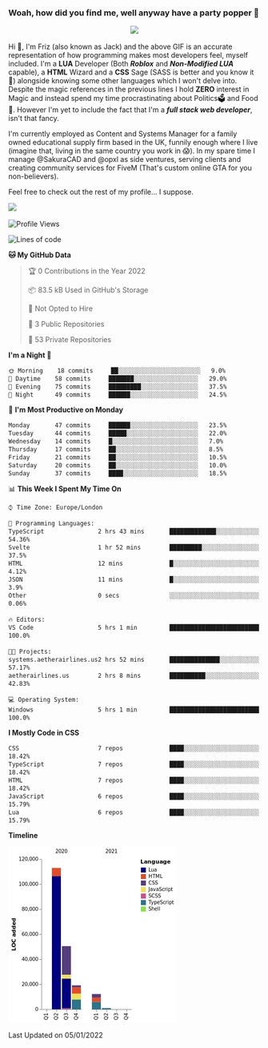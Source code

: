 ### Woah, how did you find me, well anyway have a party popper 🎉

<p align="center">
  <img  src="https://66.media.tumblr.com/d2766024a15e8c140bf20f314664eed2/d1615166bf58615c-d8/s400x600/aabc473a64edc43599d5345fd1e9e792d66ecc48.gifv">
</p>

Hi :wave:, I'm Friz (also known as Jack) and the above GIF is an accurate representation of how programming makes most developers feel, myself included. I'm a **LUA** Developer (Both ***Roblox*** and ***Non-Modified LUA*** capable), a **HTML** Wizard and a **CSS** Sage (SASS is better and you know it :pray:) alongside knowing some other languages which I won't delve into. Despite the magic references in the previous lines I hold **ZERO** interest in Magic and instead spend my time procrastinating about Politics🗳️ and Food🍔. However I'm yet to include the fact that I'm a ***full stack web developer***, isn't that fancy.

I'm currently employed as Content and Systems Manager for a family owned educational supply firm based in the UK, funnily enough where I live (imagine that, living in the same country you work in 😱). In my spare time I manage @SakuraCAD and @opxl as side ventures, serving clients and creating community services for FiveM (That's custom online GTA for you non-believers).

Feel free to check out the rest of my profile... I suppose.

<a href="https://github.com/anuraghazra/github-readme-stats">
  <img  src="https://github-readme-stats.vercel.app/api?username=JackOPXL&count_private=true&show_icons=true&theme=tokyonight" />
</a>



<!--START_SECTION:waka-->
![Profile Views](http://img.shields.io/badge/Profile%20Views-0-blue)

![Lines of code](https://img.shields.io/badge/From%20Hello%20World%20I%27ve%20Written-197%20Thousand%20lines%20of%20code-blue)

**🐱 My GitHub Data** 

> 🏆 0 Contributions in the Year 2022
 > 
> 📦 83.5 kB Used in GitHub's Storage 
 > 
> 🚫 Not Opted to Hire
 > 
> 📜 3 Public Repositories 
 > 
> 🔑 53 Private Repositories  
 > 
**I'm a Night 🦉** 

```text
🌞 Morning    18 commits     ██░░░░░░░░░░░░░░░░░░░░░░░   9.0% 
🌆 Daytime    58 commits     ███████░░░░░░░░░░░░░░░░░░   29.0% 
🌃 Evening    75 commits     █████████░░░░░░░░░░░░░░░░   37.5% 
🌙 Night      49 commits     ██████░░░░░░░░░░░░░░░░░░░   24.5%

```
📅 **I'm Most Productive on Monday** 

```text
Monday       47 commits     ██████░░░░░░░░░░░░░░░░░░░   23.5% 
Tuesday      44 commits     █████░░░░░░░░░░░░░░░░░░░░   22.0% 
Wednesday    14 commits     █░░░░░░░░░░░░░░░░░░░░░░░░   7.0% 
Thursday     17 commits     ██░░░░░░░░░░░░░░░░░░░░░░░   8.5% 
Friday       21 commits     ██░░░░░░░░░░░░░░░░░░░░░░░   10.5% 
Saturday     20 commits     ██░░░░░░░░░░░░░░░░░░░░░░░   10.0% 
Sunday       37 commits     ████░░░░░░░░░░░░░░░░░░░░░   18.5%

```


📊 **This Week I Spent My Time On** 

```text
⌚︎ Time Zone: Europe/London

💬 Programming Languages: 
TypeScript               2 hrs 43 mins       █████████████░░░░░░░░░░░░   54.36% 
Svelte                   1 hr 52 mins        █████████░░░░░░░░░░░░░░░░   37.5% 
HTML                     12 mins             █░░░░░░░░░░░░░░░░░░░░░░░░   4.12% 
JSON                     11 mins             █░░░░░░░░░░░░░░░░░░░░░░░░   3.9% 
Other                    0 secs              ░░░░░░░░░░░░░░░░░░░░░░░░░   0.06%

🔥 Editors: 
VS Code                  5 hrs 1 min         █████████████████████████   100.0%

🐱‍💻 Projects: 
systems.aetherairlines.us2 hrs 52 mins       ██████████████░░░░░░░░░░░   57.17% 
aetherairlines.us        2 hrs 8 mins        ██████████░░░░░░░░░░░░░░░   42.83%

💻 Operating System: 
Windows                  5 hrs 1 min         █████████████████████████   100.0%

```

**I Mostly Code in CSS** 

```text
CSS                      7 repos             ████░░░░░░░░░░░░░░░░░░░░░   18.42% 
TypeScript               7 repos             ████░░░░░░░░░░░░░░░░░░░░░   18.42% 
HTML                     7 repos             ████░░░░░░░░░░░░░░░░░░░░░   18.42% 
JavaScript               6 repos             ████░░░░░░░░░░░░░░░░░░░░░   15.79% 
Lua                      6 repos             ████░░░░░░░░░░░░░░░░░░░░░   15.79%

```


**Timeline**

![Chart not found](https://raw.githubusercontent.com/JackOPXL/JackOPXL/master/charts/bar_graph.png) 


 Last Updated on 05/01/2022
<!--END_SECTION:waka-->

